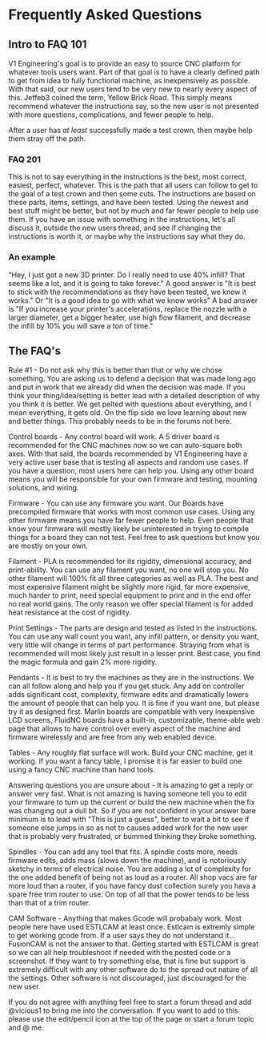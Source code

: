 # Frequently Asked Questions

## Intro to FAQ 101

V1 Engineering's goal is to provide an easy to source CNC platform for whatever tools users want. Part of that goal is to have a clearly defined path to get from idea to fully functional machine, as inexpensively as possible. With that said, our new users tend to be very new to nearly every aspect of this. Jeffeb3 coined the term, Yellow Brick Road. This simply means recommend whatever the instructions say, so the new user is not presented with more questions, complications, and fewer people to help.

After a user has *at least* successfully made a test crown, then maybe help them stray off the path.

### FAQ 201

This is not to say everything in the instructions is the best, most correct, easiest, perfect, whatever. This is the path that all users can follow to get to the goal of a test crown and then some cuts. The instructions are based on these parts, items, settings, and have been tested. Using the newest and best stuff might be better, but not by much and far fewer people to help use them. If you have an issue with something in the instructions, let's all discuss it, outside the new users thread, and see if changing the instructions is worth it, or maybe why the instructions say what they do.

### An example

"Hey, I just got a new 3D printer. Do I really need to use 40% infill? That seems like a lot, and it is going to take forever."
A good answer is "It is best to stick with the recommendations as they have been tested, we know it works." Or "It is a good idea to go with what we know works"
A bad answer is "If you increase your printer's accelerations, replace the nozzle with a larger diameter, get a bigger heater, use high flow filament, and decrease the infill by 10% you will save a ton of time."

## The FAQ's

Rule #1 - Do not ask why this is better than that or why we chose something. You are asking us to defend a decision that was made long ago and put in work that we already did when the decision was made. If you think your thing/idea/setting is better lead with a detailed description of why you think it is better. We get pelted with questions about everything, and I mean everything, it gets old. On the flip side we love learning about new and better things. This probably needs to be in the forums not here.

Control boards - Any control board will work. A 5 driver board is recommended for the CNC machines now so we can auto-square both axes. With that said, the boards recommended by V1 Engineering have a very active user base that is testing all aspects and random use cases. If you have a question, most users here can help you. Using any other board means you will be responsible for your own firmware and testing, mounting solutions, and wiring.

Firmware - You can use any firmware you want. Our Boards have precompiled firmware that works with most common use cases. Using any other firmware means you have far fewer people to help. Even people that know your firmware will mostly likely be uninterested in trying to compile things for a board they can not test. Feel free to ask questions but know you are mostly on your own.

Filament - PLA is recommended for its rigidity, dimensional accuracy, and print-ability. You can use any filament you want, no one will stop you. No other filament will 100% fit all three categories as well as PLA. The best and most expensive filament might be slightly more rigid, far more expensive, much harder to print, need special equipment to print and in the end offer no real world gains. The only reason we offer special filament is for added heat resistance at the cost of rigidity.

Print Settings -  The parts are design and tested as listed in the instructions. You can use any wall count you want, any infill pattern, or density you want, very little will change in terms of part performance. Straying from what is recommended will most likely just result in a lesser print. Best case, you find the magic formula and gain 2% more rigidity.

Pendants - It is best to try the machines as they are in the instructions. We can all follow along and help you if you get stuck. Any add on controller adds significant cost, complexity, firmware edits and dramatically lowers the amount of people that can help you. It is fine if you want one, but please try it as designed first. Marlin boards are compatible with very inexpensive LCD screens, FluidNC boards have a built-in, customizable, theme-able web page that allows to have control over every aspect of the machine and firmware wirelessly and are free from any web enabled device.

Tables - Any roughly flat surface will work. Build your CNC machine, get it working. If you want a fancy table, I promise it is far easier to build one using a fancy CNC machine than hand tools.

Answering questions you are unsure about - It is amazing to get a reply or answer very fast. What is not amazing is having someone tell you to edit your firmware to turn up the current or build the new machine when the fix was changing out a dull bit. So if you are not confident in your answer bare minimum is to lead with "This is just a guess", better to wait a bit to see if someone else jumps in so as not to causes added work for the new user that is probably very frustrated, or bummed thinking they broke something.

Spindles - You can add any tool that fits. A spindle costs more, needs firmware edits, adds mass (slows down the machine), and is notoriously sketchy in terms of electrical noise. You are adding a lot of complexity for the one added benefit of being not as loud as a router. All shop vacs are far more loud than a router, if you have fancy dust collection surely you hava a spare free trim router to use. On top of all that the power tends to be less than that of a trim router.

CAM Software - Anything that makes Gcode will probabaly work. Most people here have used ESTLCAM at least once. Estlcam is extremly simple to get working gcode from. If a user says they do not understand it... FusionCAM is not the answer to that. Getting started with ESTLCAM is great so we can all help troubleshoot if needed with the posted code or a screenshot. If they want to try something else, that is fine but support is extremely difficult with any other software do to the spread out nature of all the settings. Other software is not discouraged, just discouraged for the new user.


If you do not agree with anything feel free to start a forum thread and add @vicious1 to bring me into the conversation. If you want to add to this please use the edit/pencil icon at the top of the page or start a forum topic and @ me.
